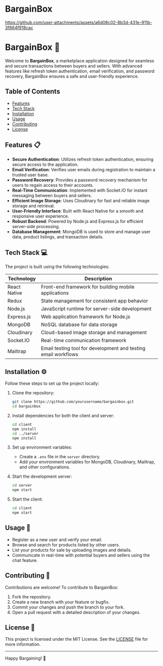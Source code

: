 # BargainBox


https://github.com/user-attachments/assets/a6d08c02-8b3d-431e-911b-3f864f918cac

# BargainBox 🛒

Welcome to **BargainBox**, a marketplace application designed for seamless and secure transactions between buyers and sellers. With advanced features like refresh token authentication, email verification, and password recovery, BargainBox ensures a safe and user-friendly experience.

## Table of Contents
- [Features](#features)
- [Tech Stack](#tech-stack)
- [Installation](#installation)
- [Usage](#usage)
- [Contributing](#contributing)
- [License](#license)

## Features 📋

- **Secure Authentication**: Utilizes refresh token authentication, ensuring secure access to the application.
- **Email Verification**: Verifies user emails during registration to maintain a trusted user base.
- **Password Recovery**: Provides a password recovery mechanism for users to regain access to their accounts.
- **Real-Time Communication**: Implemented with Socket.IO for instant messaging between buyers and sellers.
- **Efficient Image Storage**: Uses Cloudinary for fast and reliable image storage and retrieval.
- **User-Friendly Interface**: Built with React Native for a smooth and responsive user experience.
- **Robust Backend**: Powered by Node.js and Express.js for efficient server-side processing.
- **Database Management**: MongoDB is used to store and manage user data, product listings, and transaction details.

## Tech Stack 💻

The project is built using the following technologies:

| Technology     | Description                                                   |
|----------------|---------------------------------------------------------------|
| React Native   | Front-end framework for building mobile applications          |
| Redux          | State management for consistent app behavior                  |
| Node.js        | JavaScript runtime for server-side development                |
| Express.js     | Web application framework for Node.js                         |
| MongoDB        | NoSQL database for data storage                               |
| Cloudinary     | Cloud-based image storage and management                      |
| Socket.IO      | Real-time communication framework                             |
| Mailtrap       | Email testing tool for development and testing email workflows|

## Installation ⚙️

Follow these steps to set up the project locally:

1. Clone the repository:

    ```bash
    git clone https://github.com/yourusername/bargainbox.git
    cd bargainbox
    ```

2. Install dependencies for both the client and server:

    ```bash
    cd client
    npm install
    cd ../server
    npm install
    ```

3. Set up environment variables:

    - Create a `.env` file in the `server` directory.
    - Add your environment variables for MongoDB, Cloudinary, Mailtrap, and other configurations.

4. Start the development server:

    ```bash
    cd server
    npm start
    ```

5. Start the client:

    ```bash
    cd client
    npm start
    ```

## Usage 🚀

- Register as a new user and verify your email.
- Browse and search for products listed by other users.
- List your products for sale by uploading images and details.
- Communicate in real-time with potential buyers and sellers using the chat feature.

## Contributing 🤝

Contributions are welcome! To contribute to BargainBox:

1. Fork the repository.
2. Create a new branch with your feature or bugfix.
3. Commit your changes and push the branch to your fork.
4. Open a pull request with a detailed description of your changes.

## License 📜

This project is licensed under the MIT License. See the [LICENSE](LICENSE) file for more information.

---

Happy Bargaining! 🎉

